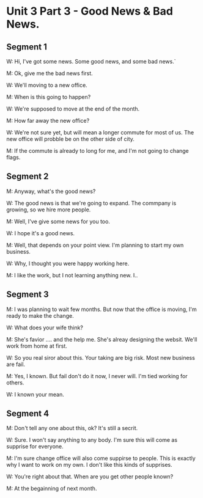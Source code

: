 # Unit 3 Part 3 - Good News & Bad News.

## Segment 1

W: Hi, I've got some news. Some good news, and some bad news.`

M: Ok, give me the bad news first.

W: We'll moving to a new office.

M: When is this going to happen?

W: We're supposed to move at the end of the month.

M: How far away the new office?

W: We're not sure yet, but will mean a longer commute for most of us.
  The new office will probble be on the other side of city.

M: If the commute is already to long for me, and I'm not going to change flags.

## Segment 2

M: Anyway, what's the good news?

W: The good news is that we're going to expand.
  The commpany is growing, so we hire more people.

M: Well, I've give some news for you too.

W: I hope it's a good news.

M: Well, that depends on your point view.
  I'm planning to start my own business.

W: Why, I thought you were happy working here.

M: I like the work, but I not learning anything new.
  I..


## Segment 3

M: I was planning to wait few months.
  But now that the office is moving, I'm ready to make the change.

W: What does your wife think?

M:  She's favior .... and the help me.
  She's alreay designing the websit.
  We'll work from home at first.

W: So you real siror about this.
  Your taking are big risk.
  Most new business are fail.

M: Yes, I known. But fail don't do it now, I never will.
  I'm tied working for others.

W: I known your mean.


## Segment 4

M: Don't tell any one about this, ok?
  It's still a secrit.

W: Sure. I won't say anything to any body.
  I'm sure this will come as supprise for everyone.

M: I'm sure change office will also come suppirse to people.
  This is exactly why I want to work on my own.
  I don't like this kinds of supprises.

W: You're right about that.
  When are you get other people known?

M: At the begainning of next month.
